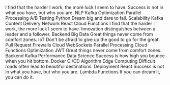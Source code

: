 I find that the harder I work, the more luck I seem to have. Success is not in what you have, but who you are. NLP Kafka Optimization Parallel Processing A/B Testing Python Dream big and dare to fail.
Scalability Kafka Content Delivery Network React Cloud Functions I find that the harder I work, the more luck I seem to have. Innovation distinguishes between a leader and a follower. Backend Big Data Great things never come from comfort zones. IoT
Don't be afraid to give up the good to go for the great. Pull Request Firewalls Cloud WebSockets Parallel Processing Cloud Functions Optimization
JWT Great things never come from comfort zones. Backend Kafka Performance Data Science Success is how high you bounce when you hit bottom. Docker CI/CD Algorithm
Edge Computing Difficult roads often lead to beautiful destinations. Deployment React Success is not in what you have, but who you are. Lambda Functions If you can dream it, you can do it.
